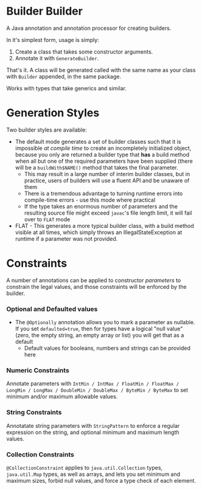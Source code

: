 Builder Builder
===============

A Java annotation and annotation processor for creating builders.

In it's simplest form, usage is simply:

1. Create a class that takes some constructor arguments.
2. Annotate it with `GenerateBuilder`.

That's it.  A class will be generated called with the same name as your class with `Builder` appended, in the same package.

Works with types that take generics and similar.

Generation Styles
=================

Two builder styles are available:

  * The default mode generates a set of builder classes such that it is impossible *at compile time* to create an
    incompletely initialized object, because you only are returned a builder type that **has** a build method when
    all but one of the required parameters have been supplied (there will be a `buildWith$NAME()` method that takes
    the final parameter.
      * This may result in a large number of interim builder classes, but in practice, users of builders will use a
        fluent API and be unaware of them
      * There is a tremendous advantage to turning runtime errors into compile-time errors - use this mode where practical
      * If the type takes an enormous number of parameters and the resulting source file might exceed `javac`'s file
        length limit, it will fail over to `FLAT` mode
  * FLAT - This generates a more typical builder class, with a build method visible at all times, which simply throws
    an IllegalStateException at runtime if a parameter was not provided.

Constraints
===========

A number of annotations can be applied to constructor *parameters* to constrain the legal values, and
those constraints will be enforced by the builder.

### Optional and Defaulted values

  * The `@Optionally` annotation allows you to mark a parameter as nullable.  If you set `defaulted=true`, then for
    types have a logical "null value" (zero, the empty string, an empty array or list) you will get that as a default
    * Default values for booleans, numbers and strings can be provided here

### Numeric Constraints

Annotate parameters with `IntMin / IntMax / FloatMin / FloatMax / LongMin / LongMax / DoubleMin / DoubleMax / ByteMin / ByteMax`
to set minimum and/or maximum allowable values.

### String Constraints

Annotatate string parameters with `StringPattern` to enforce a regular expression on the string, and optional minimum and
maximum length values.

### Collection Constraints

`@CollectionConstraint` applies to `java.util.Collection` types, `java.util.Map` types, as well as arrays, and lets you
set minimum and maximum sizes, forbid null values, and force a type check of each element.

